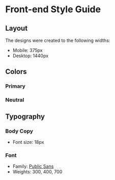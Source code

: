 # Front-end Style Guide

## Layout

The designs were created to the following widths:

- Mobile: 375px
- Desktop: 1440px

## Colors

### Primary


### Neutral

## Typography

### Body Copy

- Font size: 18px

### Font

- Family: [Public Sans](https://fonts.google.com/specimen/Public+Sans)
- Weights: 300, 400, 700